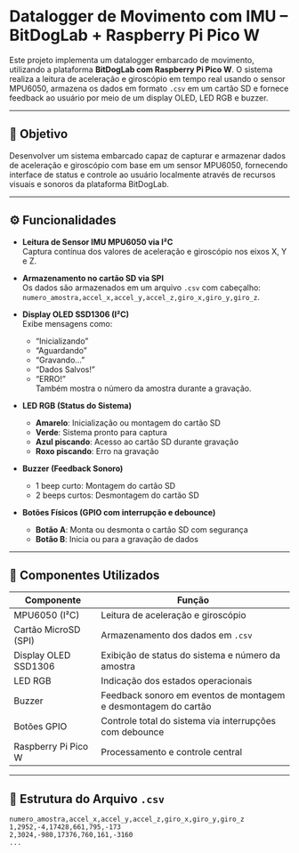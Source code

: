 # Datalogger de Movimento com IMU – BitDogLab + Raspberry Pi Pico W

Este projeto implementa um datalogger embarcado de movimento, utilizando a plataforma **BitDogLab com Raspberry Pi Pico W**. O sistema realiza a leitura de aceleração e giroscópio em tempo real usando o sensor MPU6050, armazena os dados em formato `.csv` em um cartão SD e fornece feedback ao usuário por meio de um display OLED, LED RGB e buzzer.

---

## 🎯 Objetivo

Desenvolver um sistema embarcado capaz de capturar e armazenar dados de aceleração e giroscópio com base em um sensor MPU6050, fornecendo interface de status e controle ao usuário localmente através de recursos visuais e sonoros da plataforma BitDogLab.

---

## ⚙️ Funcionalidades

- **Leitura de Sensor IMU MPU6050 via I²C**  
  Captura contínua dos valores de aceleração e giroscópio nos eixos X, Y e Z.

- **Armazenamento no cartão SD via SPI**  
  Os dados são armazenados em um arquivo `.csv` com cabeçalho:  
  `numero_amostra,accel_x,accel_y,accel_z,giro_x,giro_y,giro_z`.

- **Display OLED SSD1306 (I²C)**  
  Exibe mensagens como:  
  - “Inicializando”  
  - “Aguardando”  
  - “Gravando...”  
  - “Dados Salvos!”  
  - “ERRO!”  
  Também mostra o número da amostra durante a gravação.

- **LED RGB (Status do Sistema)**  
  - **Amarelo**: Inicialização ou montagem do cartão SD  
  - **Verde**: Sistema pronto para captura  
  - **Azul piscando**: Acesso ao cartão SD durante gravação  
  - **Roxo piscando**: Erro na gravação

- **Buzzer (Feedback Sonoro)**  
  - 1 beep curto: Montagem do cartão SD  
  - 2 beeps curtos: Desmontagem do cartão SD

- **Botões Físicos (GPIO com interrupção e debounce)**  
  - **Botão A**: Monta ou desmonta o cartão SD com segurança  
  - **Botão B**: Inicia ou para a gravação de dados

---

## 🧩 Componentes Utilizados

| Componente            | Função                                                                 |
|-----------------------|------------------------------------------------------------------------|
| MPU6050 (I²C)         | Leitura de aceleração e giroscópio                                     |
| Cartão MicroSD (SPI)  | Armazenamento dos dados em `.csv`                                      |
| Display OLED SSD1306  | Exibição de status do sistema e número da amostra                      |
| LED RGB               | Indicação dos estados operacionais                                     |
| Buzzer                | Feedback sonoro em eventos de montagem e desmontagem do cartão         |
| Botões GPIO           | Controle total do sistema via interrupções com debounce                |
| Raspberry Pi Pico W   | Processamento e controle central                                       |

---

## 📂 Estrutura do Arquivo `.csv`

```csv
numero_amostra,accel_x,accel_y,accel_z,giro_x,giro_y,giro_z
1,2952,-4,17428,661,795,-173
2,3024,-980,17376,760,161,-3160
...
